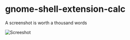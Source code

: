 # gnome-shell-extension-calc

A screenshot is worth a thousand words

![Screeshot](https://github.com/eonpatapon/gnome-shell-extension-calc/raw/master/screenshot.png)